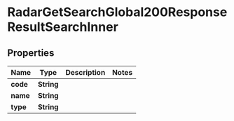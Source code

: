 

# RadarGetSearchGlobal200ResponseResultSearchInner


## Properties

| Name | Type | Description | Notes |
|------------ | ------------- | ------------- | -------------|
|**code** | **String** |  |  |
|**name** | **String** |  |  |
|**type** | **String** |  |  |



